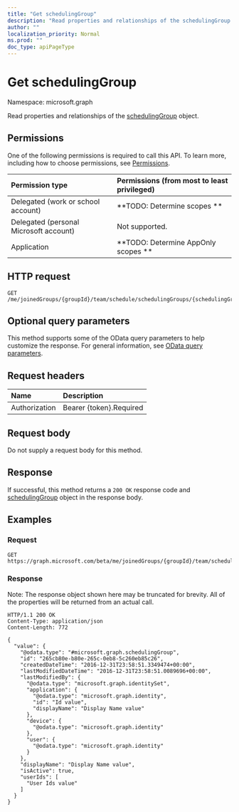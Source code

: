 ```yaml
---
title: "Get schedulingGroup"
description: "Read properties and relationships of the schedulingGroup object."
author: ""
localization_priority: Normal
ms.prod: ""
doc_type: apiPageType
---
```


# Get schedulingGroup

Namespace: microsoft.graph

Read properties and relationships of the [schedulingGroup](../resources/schedulinggroup.md) object.

## Permissions
One of the following permissions is required to call this API. To learn more, including how to choose permissions, see [Permissions](/concepts/permissions-reference.md).

|Permission type|Permissions (from most to least privileged)|
|:---|:---|
|Delegated (work or school account)|**TODO: Determine scopes **|
|Delegated (personal Microsoft account)|Not supported.|
|Application|**TODO: Determine AppOnly scopes **|

## HTTP request
<!-- {
  "blockType": "ignored"
}
-->
``` http
GET /me/joinedGroups/{groupId}/team/schedule/schedulingGroups/{schedulingGroupId}
```

## Optional query parameters
This method supports some of the OData query parameters to help customize the response. For general information, see [OData query parameters](/graph/query-parameters).

## Request headers
|Name|Description|
|:---|:---|
|Authorization|Bearer {token}.Required|

## Request body
Do not supply a request body for this method.

## Response
If successful, this method returns a `200 OK` response code and [schedulingGroup](../resources/schedulinggroup.md) object in the response body.

## Examples

### Request
<!-- {
  "blockType": "request",
  "name": "get_schedulinggroup"
}
-->
``` http
GET https://graph.microsoft.com/beta/me/joinedGroups/{groupId}/team/schedule/schedulingGroups/{schedulingGroupId}
```

### Response
Note: The response object shown here may be truncated for brevity. All of the properties will be returned from an actual call.
<!-- {
  "blockType": "response",
  "truncated": true,
  "@odata.type": "microsoft.graph.schedulingGroup"
}
-->
``` http
HTTP/1.1 200 OK
Content-Type: application/json
Content-Length: 772

{
  "value": {
    "@odata.type": "#microsoft.graph.schedulingGroup",
    "id": "265cb80e-b80e-265c-0eb8-5c260eb85c26",
    "createdDateTime": "2016-12-31T23:58:51.3349474+00:00",
    "lastModifiedDateTime": "2016-12-31T23:58:51.0089696+00:00",
    "lastModifiedBy": {
      "@odata.type": "microsoft.graph.identitySet",
      "application": {
        "@odata.type": "microsoft.graph.identity",
        "id": "Id value",
        "displayName": "Display Name value"
      },
      "device": {
        "@odata.type": "microsoft.graph.identity"
      },
      "user": {
        "@odata.type": "microsoft.graph.identity"
      }
    },
    "displayName": "Display Name value",
    "isActive": true,
    "userIds": [
      "User Ids value"
    ]
  }
}
```

